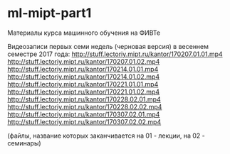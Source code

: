 # ml-mipt-part1
Материалы курса машинного обучения на ФИВТе


Видеозаписи первых семи недель (черновая версия) в весеннем семестре 2017 года:
http://stuff.lectoriy.mipt.ru/kantor/170207.01.01.mp4
http://stuff.lectoriy.mipt.ru/kantor/170207.01.02.mp4
http://stuff.lectoriy.mipt.ru/kantor/170214.01.01.mp4
http://stuff.lectoriy.mipt.ru/kantor/170214.01.02.mp4
http://stuff.lectoriy.mipt.ru/kantor/170221.01.01.mp4
http://stuff.lectoriy.mipt.ru/kantor/170221.01.02.mp4
http://stuff.lectoriy.mipt.ru/kantor/170228.02.01.mp4
http://stuff.lectoriy.mipt.ru/kantor/170228.02.02.mp4
http://stuff.lectoriy.mipt.ru/kantor/170307.02.01.mp4
http://stuff.lectoriy.mipt.ru/kantor/170307.02.02.mp4

(файлы, название которых заканчивается на 01 - лекции, на 02 - семинары)
